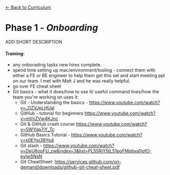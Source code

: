 [← Back to Curriculum](../)

# Phase 1 - *Onboarding*

ADD SHORT DESCRIPTION

#### **Training:**
* any onborading tasks new hires complete. 
* spend time setting up mac/environment/tooling - connect them with either a FE or BE engineer to help them get this set and start meeting ppl on our team. I met with Matt J and he was really helpful.
* go over FE cheat sheet
* Git basics - what it does/how to use it/ useful command lines/how the team you're working on uses it:
  * Git - Understanding the basics - https://www.youtube.com/watch?v=_OZVJpLHUaI
  * GitHub - tutorial for beginners https://www.youtube.com/watch?v=mVnZVw4KJnc 
  * Git & GitHub crash course https://www.youtube.com/watch?v=SWYqp7iY_Tc 
  * GitHub Basics Tutorial - https://www.youtube.com/watch?v=x0EYpi38Yp4 
  * Git stash - https://www.youtube.com/watch?v=DeU6opFU_zw&index=3&list=PL55RiY5tL51poFMpbva1IqfO-pylwSNsN
  * Git CheatSheet: https://services.github.com/on-demand/downloads/github-git-cheat-sheet.pdf 
